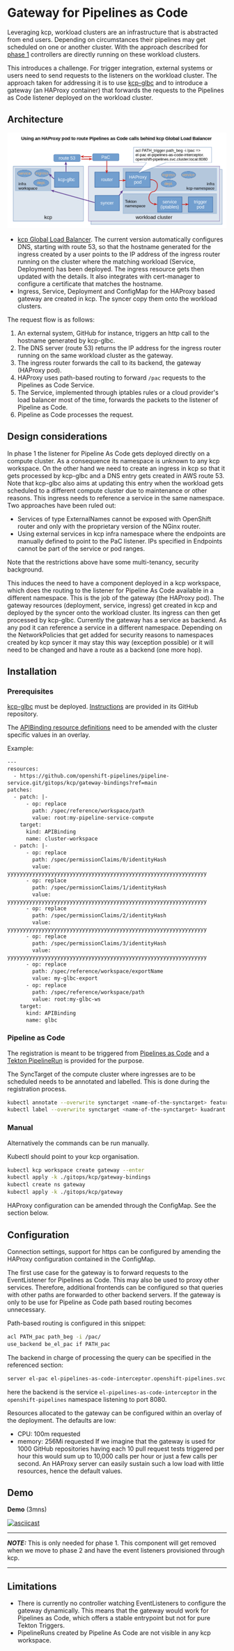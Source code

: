 # Gateway for Pipelines as Code

Leveraging kcp, workload clusters are an infrastructure that is abstracted from end users. Depending on circumstances their pipelines may get scheduled on one or another cluster.
With the approach described for [phase 1](../README.md#phase-1) controllers are directly running on these workload clusters.

This introduces a challenge. For trigger integration, external systems or users need to send requests to the listeners on the workload cluster.
The approach taken for addressing it is to use [kcp-glbc](https://github.com/Kuadrant/kcp-glbc) and to introduce a gateway (an HAProxy container) that forwards the requests to the Pipelines as Code listener deployed on the workload cluster.

## Architecture

![Gateway architecture](./images/gateway.png)

- [kcp Global Load Balancer](https://github.com/Kuadrant/kcp-glbc). The current version automatically configures DNS, starting with route 53, so that the hostname generated for the ingress created by a user points to the IP address of the ingress router running on the cluster where the matching workload (Service, Deployment) has been deployed. The ingress resource gets then updated with the details. It also integrates with cert-manager to configure a certificate that matches the hostname.
- Ingress, Service, Deployment and ConfigMap for the HAProxy based gateway are created in kcp. The syncer copy them onto the workload clusters.

The request flow is as follows:

1. An external system, GitHub for instance, triggers an http call to the hostname generated by kcp-glbc.
2. The DNS server (route 53) returns the IP address for the ingress router running on the same workload cluster as the gateway.
3. The ingress router forwards the call to its backend, the gateway (HAProxy pod).
4. HAProxy uses path-based routing to forward `/pac` requests to the Pipelines as Code Service.
5. The Service, implemented through iptables rules or a cloud provider's load balancer most of the time, forwards the packets to the listener of Pipeline as Code.
6. Pipeline as Code processes the request.

## Design considerations

In phase 1 the listener for Pipeline As Code gets deployed directly on a compute cluster. As a consequence its namespace is unknown to any kcp workspace.
On the other hand we need to create an ingress in kcp so that it gets processed by kcp-glbc and a DNS entry gets created in AWS route 53. Note that kcp-glbc also aims at updating this entry when the workload gets scheduled to a different compute cluster due to maintenance or other reasons.
This ingress needs to reference a service in the same namespace. Two approaches have been ruled out:
- Services of type ExternalNames cannot be exposed with OpenShift router and only with the proprietary version of the NGinx router.
- Using external services in kcp infra namespace where the endpoints are manually defined to point to the PaC listener. IPs specified in Endpoints cannot be part of the service or pod ranges.

Note that the restrictions above have some multi-tenancy, security background.

This induces the need to have a component deployed in a kcp workspace, which does the routing to the listener for Pipeline As Code available in a different namespace. This is the job of the gateway (the HAProxy pod).
The gateway resources (deployment, service, ingress) get created in kcp and deployed by the syncer onto the workload cluster. Its ingress can then get processed by kcp-glbc.
Currently the gateway has a service as backend. As any pod it can reference a service in a different namespace. Depending on the NetworkPolicies that get added for security reasons to namespaces created by kcp syncer it may stay this way (exception possible) or it will need to be changed and have a route as a backend (one more hop).

## Installation

### Prerequisites

[kcp-glbc](https://github.com/Kuadrant/kcp-glbc) must be deployed. [Instructions](https://github.com/Kuadrant/kcp-glbc/blob/main/docs/deployment.md) are provided in its GitHub repository.

The [APIBinding resource definitions](../gitops/kcp/gateway-bindings) need to be amended with the cluster specific values in an overlay.

Example:

~~~
---
resources:
  - https://github.com/openshift-pipelines/pipeline-service.git/gitops/kcp/gateway-bindings?ref=main
patches:
  - patch: |-
      - op: replace
        path: /spec/reference/workspace/path
        value: root:my-pipeline-service-compute
    target:
      kind: APIBinding
      name: cluster-workspace
  - patch: |-
      - op: replace
        path: /spec/permissionClaims/0/identityHash
        value: yyyyyyyyyyyyyyyyyyyyyyyyyyyyyyyyyyyyyyyyyyyyyyyyyyyyyyyyyyyyyyyy
      - op: replace
        path: /spec/permissionClaims/1/identityHash
        value: yyyyyyyyyyyyyyyyyyyyyyyyyyyyyyyyyyyyyyyyyyyyyyyyyyyyyyyyyyyyyyyy
      - op: replace
        path: /spec/permissionClaims/2/identityHash
        value: yyyyyyyyyyyyyyyyyyyyyyyyyyyyyyyyyyyyyyyyyyyyyyyyyyyyyyyyyyyyyyyy
      - op: replace
        path: /spec/permissionClaims/3/identityHash
        value: yyyyyyyyyyyyyyyyyyyyyyyyyyyyyyyyyyyyyyyyyyyyyyyyyyyyyyyyyyyyyyyy
      - op: replace
        path: /spec/reference/workspace/exportName
        value: my-glbc-export
      - op: replace
        path: /spec/reference/workspace/path
        value: root:my-glbc-ws
    target:
      kind: APIBinding
      name: glbc
~~~

### Pipeline as Code

The registration is meant to be triggered from [Pipelines as Code](https://pipelinesascode.com/) and a [Tekton PipelineRun](../gitops/sre/.tekton/gateway-deployment.yaml) is provided for the purpose.

The SyncTarget of the compute cluster where ingresses are to be scheduled needs to be annotated and labelled. This is done during the registration process.

```bash
kubectl annotate --overwrite synctarget <name-of-the-synctarget> featuregates.experimental.workload.kcp.dev/advancedscheduling='true'
kubectl label --overwrite synctarget <name-of-the-synctarget> kuadrant.dev/synctarget=<name-of-the-synctarget>
```

### Manual

Alternatively the commands can be run manually.

Kubectl should point to your kcp organisation.

```bash
kubectl kcp workspace create gateway --enter
kubectl apply -k ./gitops/kcp/gateway-bindings
kubectl create ns gateway
kubectl apply -k ./gitops/kcp/gateway
```

HAProxy configuration can be amended through the ConfigMap. See the section below.

## Configuration

Connection settings, support for https can be configured by amending the HAProxy configuration contained in the ConfigMap.

The first use case for the gateway is to forward requests to the EventListener for Pipelines as Code. This may also be used to proxy other services.
Therefore, additional frontends can be configured so that queries with other paths are forwarded to other backend servers. If the gateway is only to be use for Pipeline as Code path based routing becomes unnecessary.

Path-based routing is configured in this snippet:

```bash
acl PATH_pac path_beg -i /pac/
use_backend be_el_pac if PATH_pac
```

The backend in charge of processing the query can be specified in the referenced section:

```bash
server el-pac el-pipelines-as-code-interceptor.openshift-pipelines.svc.cluster.local:8080
```

here the backend is the service `el-pipelines-as-code-interceptor` in the `openshift-pipelines` namespace listening to port 8080.

Resources allocated to the gateway can be configured within an overlay of the deployment. The defaults are low:
- CPU: 100m requested
- memory: 256Mi requested
If we imagine that the gateway is used for 1000 GitHub repositories having each 10 pull request tests triggered per hour this would sum up to 10,000 calls per hour or just a few calls per second. An HAProxy server can easily sustain such a low load with little resources, hence the default values.

## Demo

**Demo** (3mns)

[![asciicast](https://asciinema.org/a/098vFj4chE51xa6xIKbNzAOdl.svg)](https://asciinema.org/a/098vFj4chE51xa6xIKbNzAOdl)

---

**_NOTE:_**  This is only needed for phase 1. This component will get removed when we move to phase 2 and have the event listeners provisioned through kcp.

---

## Limitations

- There is currently no controller watching EventListeners to configure the gateway dynamically. This means that the gateway would work for Pipelines as Code, which offers a stable entrypoint but not for pure Tekton Triggers.
- PipelineRuns created by Pipeline As Code are not visible in any kcp workspace.

